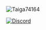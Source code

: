 <p> <img src="https://komarev.com/ghpvc/?username=Taiga74164&label=Profile%20views&color=0e75b6&style=flat" alt="Taiga74164" /> </p>

<a href="https://discord.com/users/434975796575207435"><img src="https://lanyard.cnrad.dev/api/696988079352709140?borderRadius=20px&bg=00000000" alt="Discord" /></a>
